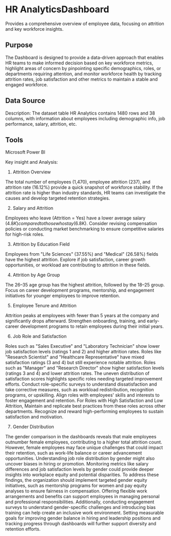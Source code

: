 # HR AnalyticsDashboard
Provides a comprehensive overview of employee data, focusing on attrition and key workforce insights.

## Purpose
The Dashboard is designed to provide a data-driven approach that enables HR teams to make informed decision based on key workforce metrics, highlight areas of concern by pinpointing specific demographics, roles, or departments requiring attention, and monitor workforce health by tracking attrition rates, job satisfaction and other metrics to maintain a stable and engaged workforce.

## Data Source
Description: The dataset table HR Analytics contains 1480 rows and 38 columns, with information about employees including demographic info, job performance, salary, attrition, etc.

## Tools
Microsoft Power BI

Key insight and Analysis:

1. Attrition Overview

The total number of employees (1,470), employee attrition (237), and attrition rate (16.12%) provide a quick snapshot of workforce stability. If the attrition rate is higher than industry standards, HR teams can investigate the causes and develop targeted retention strategies.

2. Salary and Attrition

Employees who leave (Attrition = Yes) have a lower average salary ($4.8K) compared to those who stay ($6.8K). Consider revising compensation policies or conducting market benchmarking to ensure competitive salaries for high-risk roles.

3. Attrition by Education Field

Employees from "Life Sciences" (37.55%) and "Medical" (26.58%) fields have the highest attrition. Explore if job satisfaction, career growth opportunities, or workload are contributing to attrition in these fields.

4. Attrition by Age Group

The 26–35 age group has the highest attrition, followed by the 18–25 group. Focus on career development programs, mentorship, and engagement initiatives for younger employees to improve retention.

5. Employee Tenure and Attrition

Attrition peaks at employees with fewer than 5 years at the company and significantly drops afterward. Strengthen onboarding, training, and early-career development programs to retain employees during their initial years.

6. Job Role and Satisfaction

Roles such as "Sales Executive" and "Laboratory Technician" show lower job satisfaction levels (ratings 1 and 2) and higher attrition rates. Roles like "Research Scientist" and "Healthcare Representative" have mixed satisfaction ratings (3 and 4) but still experience notable attrition. Roles such as "Manager" and "Research Director" show higher satisfaction levels (ratings 3 and 4) and lower attrition rates. The uneven distribution of satisfaction scores highlights specific roles needing targeted improvement efforts.
Conduct role-specific surveys to understand dissatisfaction and take corrective measures, such as workload redistribution, recognition programs, or upskilling. Align roles with employees' skills and interests to foster engagement and retention. For Roles with High Satisfaction and Low Attrition, Maintain and replicate best practices from these roles across other departments. Recognize and reward high-performing employees to sustain satisfaction and motivation.

7. Gender Distribution

The gender comparison in the dashboards reveals that male employees  outnumber female employees, contributing to a higher total attrition count. However, female employees may face unique challenges that could impact their retention, such as work-life balance or career advancement opportunities. Understanding job role distribution by gender might also uncover biases in hiring or promotion. Monitoring metrics like salary differences and job satisfaction levels by gender could provide deeper insights into workplace equity and potential disparities.
To address these findings, the organization should implement targeted gender equity initiatives, such as mentorship programs for women and pay equity analyses to ensure fairness in compensation. Offering flexible work arrangements and benefits can support employees in managing personal and professional responsibilities. Additionally, conducting engagement surveys to understand gender-specific challenges and introducing bias training can help create an inclusive work environment. Setting measurable goals for improving gender balance in hiring and leadership positions and tracking progress through dashboards will further support diversity and retention efforts.







